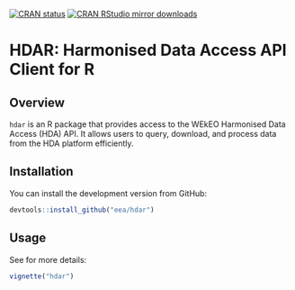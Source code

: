 [![CRAN status](https://www.r-pkg.org/badges/version/hdar)](https://cran.r-project.org/package=hdar)
[![CRAN RStudio mirror downloads](https://cranlogs.r-pkg.org/badges/hdar)](https://www.r-pkg.org/pkg/hdar)

# HDAR: Harmonised Data Access API Client for R

## Overview
`hdar` is an R package that provides access to the WEkEO Harmonised Data Access (HDA) API. It allows users to query, download, and process data from the HDA platform efficiently.

## Installation
You can install the development version from GitHub:
```r
devtools::install_github("eea/hdar")
```
## Usage
See for more details: 
```r
vignette("hdar")
```




